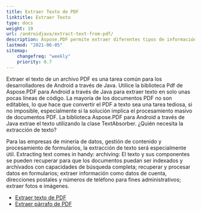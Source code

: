 ```yaml
---
title: Extraer Texto de PDF 
linktitle: Extraer Texto 
type: docs
weight: 10
url: /androidjava/extract-text-from-pdf/
description: Aspose.PDF permite extraer diferentes tipos de información. Esta sección contiene artículos sobre la extracción de texto de documentos PDF mediante Aspose.PDF para Android a través de Java.
lastmod: "2021-06-05"
sitemap:
    changefreq: "weekly"
    priority: 0.7
---
```


Extraer el texto de un archivo PDF es una tarea común para los desarrolladores de Android a través de Java. Utilice la biblioteca Pdf de Aspose.PDF para Android a través de Java para extraer texto en solo unas pocas líneas de código. La mayoría de los documentos PDF no son editables, lo que hace que convertir el PDF a texto sea una tarea tediosa, si no imposible, especialmente si la solución implica el procesamiento masivo de documentos PDF. La biblioteca Aspose.PDF para Android a través de Java extrae el texto utilizando la clase TextAbsorber. ¿Quién necesita la extracción de texto?

Para las empresas de minería de datos, gestión de contenido y procesamiento de formularios, la extracción de texto será especialmente útil.
 Extracting text comes in handy: archiving: El texto y sus componentes se pueden recuperar para que los documentos puedan ser indexados y archivados con capacidades de búsqueda completa; recuperar y procesar datos en formularios; extraer información como datos de cuenta, direcciones postales y números de teléfono para fines administrativos; extraer fotos e imágenes.

- [Extraer texto de PDF](/pdf/androidjava/extract-text-from-all-pdf/)
- [Extraer párrafo de PDF](/pdf/androidjava/extract-paragraph-from-pdf/)